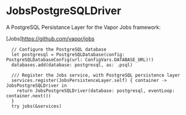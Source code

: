 # JobsPostgreSQLDriver
A PostgreSQL Persistance Layer for the Vapor Jobs framework:

[Jobs]https://github.com/vapor/jobs

```
  // Configure the PostgreSQL database
  let postgresql = PostgreSQLDatabase(config: PostgreSQLDatabaseConfig(url: ConfigVars.DATABASE_URL)!)
  databases.add(database: postgresql, as: .psql)

  /// Register the Jobs service, with PostgreSQL persistence layer
  services.register(JobsPersistenceLayer.self) { container -> JobsPostgreSQLDriver in
    return JobsPostgreSQLDriver(database: postgresql, eventLoop: container.next())
  }
  try jobs(&services)
```

